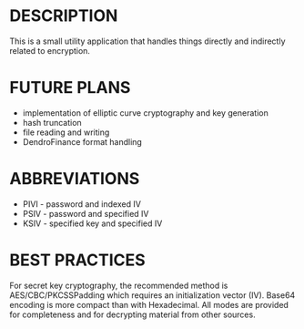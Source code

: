 # DESCRIPTION
This is a small utility application that handles things directly and indirectly related to encryption.

# FUTURE PLANS
* implementation of elliptic curve cryptography and key generation
* hash truncation
* file reading and writing
* DendroFinance format handling

# ABBREVIATIONS
* PIVI - password and indexed IV
* PSIV - password and specified IV
* KSIV - specified key and specified IV

# BEST PRACTICES
For secret key cryptography, the recommended method is AES/CBC/PKCSSPadding which requires an initialization vector (IV).  Base64 encoding is more compact than with Hexadecimal.  All modes are provided for completeness and for decrypting material from other sources.
